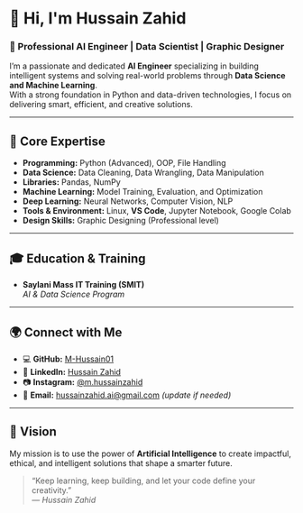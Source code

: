 # 👋 Hi, I'm Hussain Zahid  

### 💼 Professional AI Engineer | Data Scientist | Graphic Designer  

I’m a passionate and dedicated **AI Engineer** specializing in building intelligent systems and solving real-world problems through **Data Science and Machine Learning**.  
With a strong foundation in Python and data-driven technologies, I focus on delivering smart, efficient, and creative solutions.

---

## 🧠 Core Expertise  

- **Programming:** Python (Advanced), OOP, File Handling  
- **Data Science:** Data Cleaning, Data Wrangling, Data Manipulation  
- **Libraries:** Pandas, NumPy  
- **Machine Learning:** Model Training, Evaluation, and Optimization  
- **Deep Learning:** Neural Networks, Computer Vision, NLP  
- **Tools & Environment:** Linux, **VS Code**, Jupyter Notebook, Google Colab  
- **Design Skills:** Graphic Designing (Professional level)  

---

## 🎓 Education & Training  

- **Saylani Mass IT Training (SMIT)**  
  *AI & Data Science Program*  

---

## 🌍 Connect with Me  

- 💻 **GitHub:** [M-Hussain01](https://github.com/M-Hussain01)  
- 💼 **LinkedIn:** [Hussain Zahid](https://www.linkedin.com/in/hussain-zahid-a6051a371/)  
- 📷 **Instagram:** [@m.hussainzahid](https://www.instagram.com/m.hussainzahid/)  
- 📧 **Email:** hussainzahid.ai@gmail.com *(update if needed)*  

---

## 🧩 Vision  

My mission is to use the power of **Artificial Intelligence** to create impactful, ethical, and intelligent solutions that shape a smarter future.  

> “Keep learning, keep building, and let your code define your creativity.”  
> — *Hussain Zahid*
